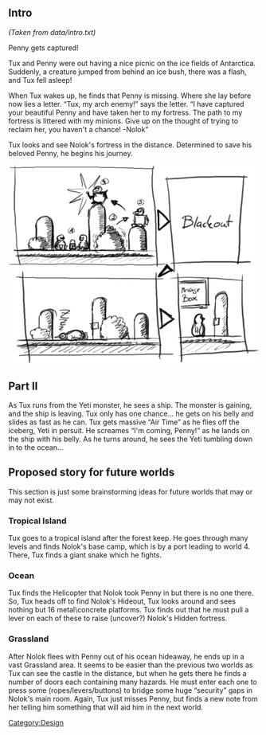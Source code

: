 Intro
-----

*(Taken from data/intro.txt)*

Penny gets captured!

Tux and Penny were out having a nice picnic on the ice fields of Antarctica. Suddenly, a creature jumped from behind an ice bush, there was a flash, and Tux fell asleep!

When Tux wakes up, he finds that Penny is missing. Where she lay before now lies a letter. “Tux, my arch enemy!” says the letter. “I have captured your beautiful Penny and have taken her to my fortress. The path to my fortress is littered with my minions. Give up on the thought of trying to reclaim her, you haven't a chance! -Nolok”

Tux looks and see Nolok's fortress in the distance. Determined to save his beloved Penny, he begins his journey.

![](Introcutscene.png "Introcutscene.png")

Part II
-------

As Tux runs from the Yeti monster, he sees a ship. The monster is gaining, and the ship is leaving. Tux only has one chance... he gets on his belly and slides as fast as he can. Tux gets massive “Air Time” as he flies off the iceberg, Yeti in persuit. He screames “I'm coming, Penny!” as he lands on the ship with his belly. As he turns around, he sees the Yeti tumbling down in to the ocean...

Proposed story for future worlds
--------------------------------

This section is just some brainstorming ideas for future worlds that may or may not exist.

### Tropical Island

Tux goes to a tropical island after the forest keep. He goes through many levels and finds Nolok's base camp, which is by a port leading to world 4. There, Tux finds a giant snake which he fights.

### Ocean

Tux finds the Helicopter that Nolok took Penny in but there is no one there. So, Tux heads off to find Nolok's Hideout, Tux looks around and sees nothing but 16 metal\\concrete platforms. Tux finds out that he must pull a lever on each of these to raise (uncover?) Nolok's Hidden fortress.

### Grassland

After Nolok flees with Penny out of his ocean hideaway, he ends up in a vast Grassland area. It seems to be easier than the previous two worlds as Tux can see the castle in the distance, but when he gets there he finds a number of doors each containing many hazards. He must enter each one to press some (ropes/levers/buttons) to bridge some huge “security” gaps in Nolok's main room. Again, Tux just misses Penny, but finds a new note from her telling him something that will aid him in the next world.

<Category:Design>
